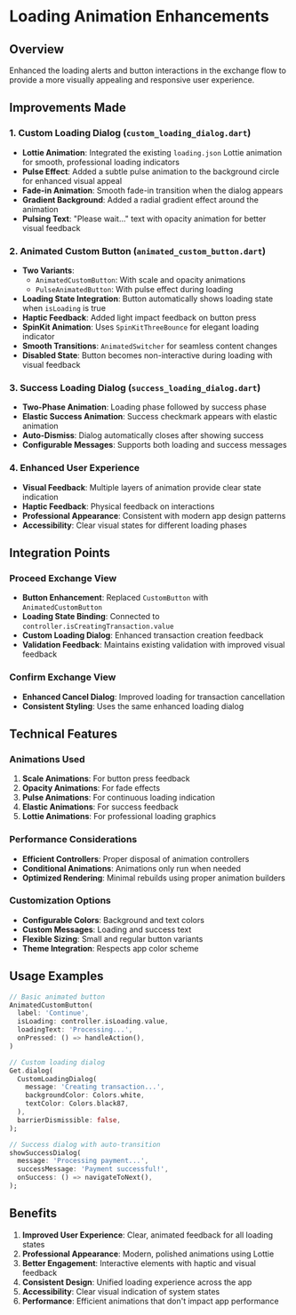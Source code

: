 # Loading Animation Enhancements

## Overview
Enhanced the loading alerts and button interactions in the exchange flow to provide a more visually appealing and responsive user experience.

## Improvements Made

### 1. Custom Loading Dialog (`custom_loading_dialog.dart`)
- **Lottie Animation**: Integrated the existing `loading.json` Lottie animation for smooth, professional loading indicators
- **Pulse Effect**: Added a subtle pulse animation to the background circle for enhanced visual appeal
- **Fade-in Animation**: Smooth fade-in transition when the dialog appears
- **Gradient Background**: Added a radial gradient effect around the animation
- **Pulsing Text**: "Please wait..." text with opacity animation for better visual feedback

### 2. Animated Custom Button (`animated_custom_button.dart`)
- **Two Variants**: 
  - `AnimatedCustomButton`: With scale and opacity animations
  - `PulseAnimatedButton`: With pulse effect during loading
- **Loading State Integration**: Button automatically shows loading state when `isLoading` is true
- **Haptic Feedback**: Added light impact feedback on button press
- **SpinKit Animation**: Uses `SpinKitThreeBounce` for elegant loading indicator
- **Smooth Transitions**: `AnimatedSwitcher` for seamless content changes
- **Disabled State**: Button becomes non-interactive during loading with visual feedback

### 3. Success Loading Dialog (`success_loading_dialog.dart`)
- **Two-Phase Animation**: Loading phase followed by success phase
- **Elastic Success Animation**: Success checkmark appears with elastic animation
- **Auto-Dismiss**: Dialog automatically closes after showing success
- **Configurable Messages**: Supports both loading and success messages

### 4. Enhanced User Experience
- **Visual Feedback**: Multiple layers of animation provide clear state indication
- **Haptic Feedback**: Physical feedback on interactions
- **Professional Appearance**: Consistent with modern app design patterns
- **Accessibility**: Clear visual states for different loading phases

## Integration Points

### Proceed Exchange View
- **Button Enhancement**: Replaced `CustomButton` with `AnimatedCustomButton`
- **Loading State Binding**: Connected to `controller.isCreatingTransaction.value`
- **Custom Loading Dialog**: Enhanced transaction creation feedback
- **Validation Feedback**: Maintains existing validation with improved visual feedback

### Confirm Exchange View
- **Enhanced Cancel Dialog**: Improved loading for transaction cancellation
- **Consistent Styling**: Uses the same enhanced loading dialog

## Technical Features

### Animations Used
1. **Scale Animations**: For button press feedback
2. **Opacity Animations**: For fade effects
3. **Pulse Animations**: For continuous loading indication
4. **Elastic Animations**: For success feedback
5. **Lottie Animations**: For professional loading graphics

### Performance Considerations
- **Efficient Controllers**: Proper disposal of animation controllers
- **Conditional Animations**: Animations only run when needed
- **Optimized Rendering**: Minimal rebuilds using proper animation builders

### Customization Options
- **Configurable Colors**: Background and text colors
- **Custom Messages**: Loading and success text
- **Flexible Sizing**: Small and regular button variants
- **Theme Integration**: Respects app color scheme

## Usage Examples

```dart
// Basic animated button
AnimatedCustomButton(
  label: 'Continue',
  isLoading: controller.isLoading.value,
  loadingText: 'Processing...',
  onPressed: () => handleAction(),
)

// Custom loading dialog
Get.dialog(
  CustomLoadingDialog(
    message: 'Creating transaction...',
    backgroundColor: Colors.white,
    textColor: Colors.black87,
  ),
  barrierDismissible: false,
);

// Success dialog with auto-transition
showSuccessDialog(
  message: 'Processing payment...',
  successMessage: 'Payment successful!',
  onSuccess: () => navigateToNext(),
);
```

## Benefits
1. **Improved User Experience**: Clear, animated feedback for all loading states
2. **Professional Appearance**: Modern, polished animations using Lottie
3. **Better Engagement**: Interactive elements with haptic and visual feedback
4. **Consistent Design**: Unified loading experience across the app
5. **Accessibility**: Clear visual indication of system states
6. **Performance**: Efficient animations that don't impact app performance
